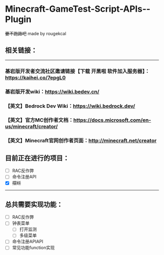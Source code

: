 # Minecraft-GameTest-Script-APIs--Plugin
~~要不跑路吧~~
made by rougekcal
## 相关链接：
---
### 基岩版开发​者交流社区邀请链接【下载 开黑啦 软件加入服务器】：https://kaihei.co/7epgL0
### 基岩版开发wiki：https://wiki.bedev.cn/
### 【英文】Bedrock Dev Wiki：https://wiki.bedrock.dev/
### 【英文】官方MC创作者文档：https://docs.microsoft.com/en-us/minecraft/creator/
### 【英文】Minecraft官网创作者页面：http://minecraft.net/creator ​

## 目前正在进行的项目：
- [ ] RAC反作弊
- [ ] 命令注册API
- [X] ~~摆烂~~
---
## 总共需要实现功能：
- [ ] RAC反作弊
- [ ] 钟表菜单
    - [ ] 打开监测
    -[ ] 多级菜单
- [ ] 命令注册APIAPI
 - [ ] 常见功能function实现
